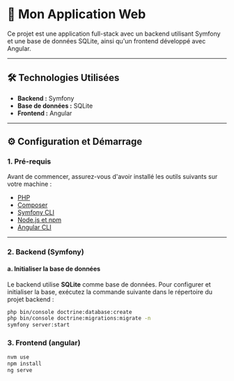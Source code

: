 # 🚀 Mon Application Web

Ce projet est une application full-stack avec un backend utilisant Symfony et une base de données SQLite, ainsi qu'un frontend développé avec Angular.

---

## 🛠️ Technologies Utilisées

- **Backend :** Symfony
- **Base de données :** SQLite
- **Frontend :** Angular

---

## ⚙️ Configuration et Démarrage

### 1. Pré-requis
Avant de commencer, assurez-vous d'avoir installé les outils suivants sur votre machine :
- [PHP](https://www.php.net/)
- [Composer](https://getcomposer.org/)
- [Symfony CLI](https://symfony.com/download)
- [Node.js et npm](https://nodejs.org/)
- [Angular CLI](https://angular.io/cli)

---

### 2. Backend (Symfony)

#### a. Initialiser la base de données
Le backend utilise **SQLite** comme base de données. Pour configurer et initialiser la base, exécutez la commande suivante dans le répertoire du projet backend :

```bash
php bin/console doctrine:database:create
php bin/console doctrine:migrations:migrate -n
symfony server:start
```

### 3. Frontend (angular)

```bash
nvm use
npm install
ng serve
```